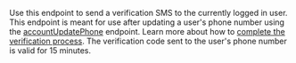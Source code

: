 Use this endpoint to send a verification SMS to the currently logged in user. This endpoint is meant for use after updating a user's phone number using the [accountUpdatePhone](/docs/references/cloud/client-web/account#updatePhone) endpoint. Learn more about how to [complete the verification process](/docs/references/cloud/client-web/account#updatePhoneVerification). The verification code sent to the user's phone number is valid for 15 minutes.